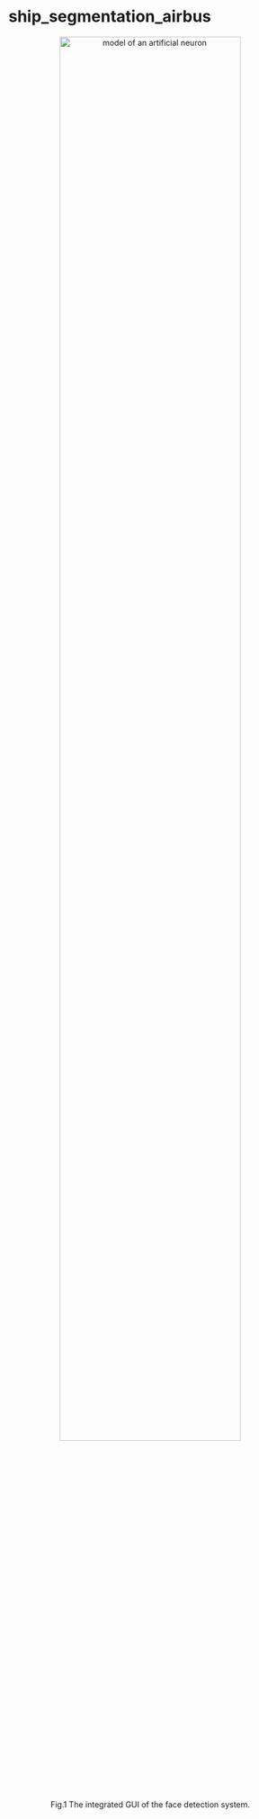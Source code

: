 # ship_segmentation_airbus

<div align="center"><img src="https://github.com/Sawyer117/Artificial-Neural-Network-Based-Face-Detection/blob/master/Pic/20180908230525.png" width="80%" height="80%" alt="model of an artificial neuron"/></div>
<p align="center">Fig.1 The integrated GUI of the face detection system.</p>
